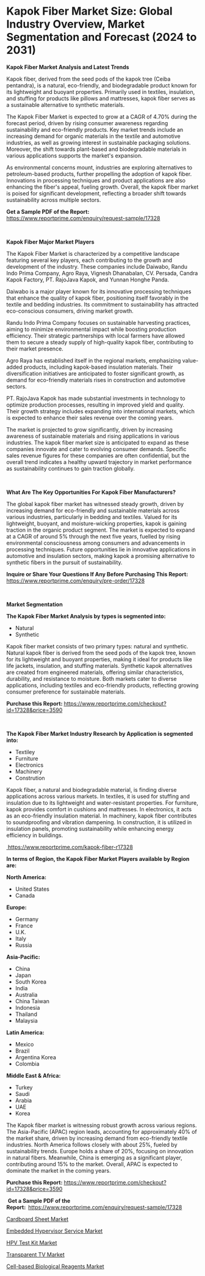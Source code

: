<p><h1>Kapok Fiber Market Size: Global Industry Overview, Market Segmentation and Forecast (2024 to 2031)</h1></p><p><strong>Kapok Fiber Market Analysis and Latest Trends</strong></p>
<p><p>Kapok fiber, derived from the seed pods of the kapok tree (Ceiba pentandra), is a natural, eco-friendly, and biodegradable product known for its lightweight and buoyant properties. Primarily used in textiles, insulation, and stuffing for products like pillows and mattresses, kapok fiber serves as a sustainable alternative to synthetic materials.</p><p>The Kapok Fiber Market is expected to grow at a CAGR of 4.70% during the forecast period, driven by rising consumer awareness regarding sustainability and eco-friendly products. Key market trends include an increasing demand for organic materials in the textile and automotive industries, as well as growing interest in sustainable packaging solutions. Moreover, the shift towards plant-based and biodegradable materials in various applications supports the market's expansion.</p><p>As environmental concerns mount, industries are exploring alternatives to petroleum-based products, further propelling the adoption of kapok fiber. Innovations in processing techniques and product applications are also enhancing the fiber's appeal, fueling growth. Overall, the kapok fiber market is poised for significant development, reflecting a broader shift towards sustainability across multiple sectors.</p></p>
<p><strong>Get a Sample PDF of the Report:&nbsp;</strong> <a href="https://www.reportprime.com/enquiry/request-sample/17328?utm_campaign=1113&utm_medium=2&utm_source=Github&utm_content=ia&utm_term=27112024&utm_id=kapok-fiber">https://www.reportprime.com/enquiry/request-sample/17328</a></p>
<p>&nbsp;</p>
<p><strong>Kapok Fiber Major Market Players</strong></p>
<p><p>The Kapok Fiber Market is characterized by a competitive landscape featuring several key players, each contributing to the growth and development of the industry. These companies include Daiwabo, Randu Indo Prima Company, Agro Raya, Vignesh Dhanabalan, CV. Persada, Candra Kapok Factory, PT. RajoJava Kapok, and Yunnan Honghe Panda. </p><p>Daiwabo is a major player known for its innovative processing techniques that enhance the quality of kapok fiber, positioning itself favorably in the textile and bedding industries. Its commitment to sustainability has attracted eco-conscious consumers, driving market growth.</p><p>Randu Indo Prima Company focuses on sustainable harvesting practices, aiming to minimize environmental impact while boosting production efficiency. Their strategic partnerships with local farmers have allowed them to secure a steady supply of high-quality kapok fiber, contributing to their market presence.</p><p>Agro Raya has established itself in the regional markets, emphasizing value-added products, including kapok-based insulation materials. Their diversification initiatives are anticipated to foster significant growth, as demand for eco-friendly materials rises in construction and automotive sectors.</p><p>PT. RajoJava Kapok has made substantial investments in technology to optimize production processes, resulting in improved yield and quality. Their growth strategy includes expanding into international markets, which is expected to enhance their sales revenue over the coming years.</p><p>The market is projected to grow significantly, driven by increasing awareness of sustainable materials and rising applications in various industries. The kapok fiber market size is anticipated to expand as these companies innovate and cater to evolving consumer demands. Specific sales revenue figures for these companies are often confidential, but the overall trend indicates a healthy upward trajectory in market performance as sustainability continues to gain traction globally.</p></p>
<p>&nbsp;</p>
<p><strong>What Are The Key Opportunities For Kapok Fiber Manufacturers?</strong></p>
<p><p>The global kapok fiber market has witnessed steady growth, driven by increasing demand for eco-friendly and sustainable materials across various industries, particularly in bedding and textiles. Valued for its lightweight, buoyant, and moisture-wicking properties, kapok is gaining traction in the organic product segment. The market is expected to expand at a CAGR of around 5% through the next five years, fuelled by rising environmental consciousness among consumers and advancements in processing techniques. Future opportunities lie in innovative applications in automotive and insulation sectors, making kapok a promising alternative to synthetic fibers in the pursuit of sustainability.</p></p>
<p><strong>Inquire or Share Your Questions If Any Before Purchasing This Report:</strong> <a href="https://www.reportprime.com/enquiry/pre-order/17328?utm_campaign=1113&utm_medium=2&utm_source=Github&utm_content=ia&utm_term=27112024&utm_id=kapok-fiber">https://www.reportprime.com/enquiry/pre-order/17328</a></p>
<p>&nbsp;</p>
<p><strong>Market Segmentation</strong></p>
<p><strong>The Kapok Fiber Market Analysis by types is segmented into:</strong></p>
<p><ul><li>Natural</li><li>Synthetic</li></ul></p>
<p><p>Kapok fiber market consists of two primary types: natural and synthetic. Natural kapok fiber is derived from the seed pods of the kapok tree, known for its lightweight and buoyant properties, making it ideal for products like life jackets, insulation, and stuffing materials. Synthetic kapok alternatives are created from engineered materials, offering similar characteristics, durability, and resistance to moisture. Both markets cater to diverse applications, including textiles and eco-friendly products, reflecting growing consumer preference for sustainable materials.</p></p>
<p><strong>Purchase this Report:&nbsp;</strong><a href="https://www.reportprime.com/checkout?id=17328&price=3590&utm_campaign=1113&utm_medium=2&utm_source=Github&utm_content=ia&utm_term=27112024&utm_id=kapok-fiber">https://www.reportprime.com/checkout?id=17328&price=3590</a></p>
<p>&nbsp;</p>
<p><strong>The Kapok Fiber Market Industry Research by Application is segmented into:</strong></p>
<p><ul><li>Textiley</li><li>Furniture</li><li>Electronics</li><li>Machinery</li><li>Constrution</li></ul></p>
<p><p>Kapok fiber, a natural and biodegradable material, is finding diverse applications across various markets. In textiles, it is used for stuffing and insulation due to its lightweight and water-resistant properties. For furniture, kapok provides comfort in cushions and mattresses. In electronics, it acts as an eco-friendly insulation material. In machinery, kapok fiber contributes to soundproofing and vibration dampening. In construction, it is utilized in insulation panels, promoting sustainability while enhancing energy efficiency in buildings.</p></p>
<p><a href="https://www.reportprime.com/kapok-fiber-r17328?utm_campaign=1113&utm_medium=2&utm_source=Github&utm_content=ia&utm_term=27112024&utm_id=kapok-fiber">&nbsp;https://www.reportprime.com/kapok-fiber-r17328</a></p>
<p><strong>In terms of Region, the Kapok Fiber Market Players available by Region are:</strong></p>
<p>
    <p> <strong> North America: </strong>
        <ul>
            <li>United States</li>
            <li>Canada</li>
        </ul>
        </p> 
    <p> <strong> Europe: </strong>
        <ul>
            <li>Germany</li>
            <li>France</li>
            <li>U.K.</li>
            <li>Italy</li>
            <li>Russia</li>
        </ul>
        </p> 
    <p> <strong> Asia-Pacific: </strong>
        <ul>
            <li>China</li>
            <li>Japan</li>
            <li>South Korea</li>
            <li>India</li>
            <li>Australia</li>
            <li>China Taiwan</li>
            <li>Indonesia</li>
            <li>Thailand</li>
            <li>Malaysia</li>
        </ul>
        </p> 
    <p> <strong> Latin America: </strong>
        <ul>
            <li>Mexico</li>
            <li>Brazil</li>
            <li>Argentina Korea</li>
            <li>Colombia</li>
        </ul>
        </p> 
    <p> <strong> Middle East & Africa: </strong>
        <ul>
            <li>Turkey</li>
            <li>Saudi</li>
            <li>Arabia</li>
            <li>UAE</li>
            <li>Korea</li>
        </ul>
    </p>
    </p>
<p><p>The Kapok fiber market is witnessing robust growth across various regions. The Asia-Pacific (APAC) region leads, accounting for approximately 40% of the market share, driven by increasing demand from eco-friendly textile industries. North America follows closely with about 25%, fueled by sustainability trends. Europe holds a share of 20%, focusing on innovation in natural fibers. Meanwhile, China is emerging as a significant player, contributing around 15% to the market. Overall, APAC is expected to dominate the market in the coming years.</p></p>
<p><strong>Purchase this Report: </strong><a href="https://www.reportprime.com/checkout?id=17328&price=3590&utm_campaign=1113&utm_medium=2&utm_source=Github&utm_content=ia&utm_term=27112024&utm_id=kapok-fiber">https://www.reportprime.com/checkout?id=17328&price=3590</a></p>
<p>&nbsp;<strong>Get a Sample PDF of the Report:&nbsp;&nbsp;</strong><a href="https://www.reportprime.com/enquiry/request-sample/17328?utm_campaign=1113&utm_medium=2&utm_source=Github&utm_content=ia&utm_term=27112024&utm_id=kapok-fiber">https://www.reportprime.com/enquiry/request-sample/17328</a></p>
<p><strong></strong></p>
<p><p><a href="https://github.com/GenaGaines34/Market-Research-Report-List-1/blob/main/cardboard-sheet-market.md?utm_campaign=1113&utm_medium=2&utm_source=Github&utm_content=ia&utm_term=27112024&utm_id=kapok-fiber">Cardboard Sheet Market</a></p><p><a href="https://issuu.com/reportprime-2/docs/embedded-hypervisor-service-market-_dc6e8619b0a9bb?utm_campaign=1113&utm_medium=2&utm_source=Github&utm_content=ia&utm_term=27112024&utm_id=kapok-fiber">Embedded Hypervisor Service Market</a></p><p><a href="https://www.linkedin.com/pulse/in-depth-hpv-test-kit-market-analysis-2024-2031-application-sub8e?utm_campaign=1113&utm_medium=2&utm_source=Github&utm_content=ia&utm_term=27112024&utm_id=kapok-fiber">HPV Test Kit Market</a></p><p><a href="https://www.linkedin.com/pulse/trends-global-transparent-tv-market-forecast-analysis-2024-3drme?utm_campaign=1113&utm_medium=2&utm_source=Github&utm_content=ia&utm_term=27112024&utm_id=kapok-fiber">Transparent TV Market</a></p><p><a href="https://issuu.com/reportprime-2/docs/cell-based-biological-reagents-mark_f9b8cf3d25a538?utm_campaign=1113&utm_medium=2&utm_source=Github&utm_content=ia&utm_term=27112024&utm_id=kapok-fiber">Cell-based Biological Reagents Market</a></p></p>